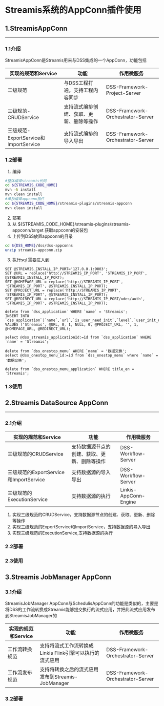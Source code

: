# Streamis系统的AppConn插件使用

## 1.StreamisAppConn
----------

### 1.1介绍
StreamisAppConn是Streamis用来与DSS集成的一个AppConn，功能包括

|实现的规范和Service              | 功能                                      | 作用微服务                                                |
|---------------------|------------------------------------------------------|---------------------------------------------------------|
| 二级规范 | 与DSS工程打通，支持工程内容同步                                     | DSS-Framework-Project-Server                |
| 三级规范-CRUDService | 支持流式编排创建、获取、更新、删除等操作 | DSS-Framework-Orchestrator-Server |
| 三级规范-ExportService和ImportService   | 支持流式编排的导入导出        | DSS-Framework-Orchestrator-Server                                  |



### 1.2部署

1. 编译

```bash
#整体编译streamis代码
cd ${STREAMIS_CODE_HOME}
mvn -N install
mvn clean install
#单独编译appconn插件
cd ${STREAMIS_CODE_HOME}/streamis-plugins/streamis-appconn
mvn clean install
```

2. 部署
1. 从 ${STREAMIS_CODE_HOME}/streamis-plugins/streamis-appconn/target 获取appconn的安装包
2. 上传到DSS放置appconn的目录
```bash
cd ${DSS_HOME}/dss/dss-appconns
unzip streamis-appconn.zip
```
3. 执行sql
需要进入到
```roomsql
SET @STREAMIS_INSTALL_IP_PORT='127.0.0.1:9003';
SET @URL = replace('http://STREAMIS_IP_PORT', 'STREAMIS_IP_PORT', @STREAMIS_INSTALL_IP_PORT);
SET @HOMEPAGE_URL = replace('http://STREAMIS_IP_PORT', 'STREAMIS_IP_PORT', @STREAMIS_INSTALL_IP_PORT);
SET @PROJECT_URL = replace('http://STREAMIS_IP_PORT', 'STREAMIS_IP_PORT', @STREAMIS_INSTALL_IP_PORT);
SET @REDIRECT_URL = replace('http://STREAMIS_IP_PORT/udes/auth', 'STREAMIS_IP_PORT', @STREAMIS_INSTALL_IP_PORT);

delete from `dss_application` WHERE `name` = 'Streamis';
INSERT INTO `dss_application`(`name`,`url`,`is_user_need_init`,`level`,`user_init_url`,`exists_project_service`,`project_url`,`enhance_json`,`if_iframe`,`homepage_url`,`redirect_url`) VALUES ('Streamis', @URL, 0, 1, NULL, 0, @PROJECT_URL, '', 1, @HOMEPAGE_URL, @REDIRECT_URL);

select @dss_streamis_applicationId:=id from `dss_application` WHERE `name` = 'Streamis';

delete from `dss_onestop_menu` WHERE `name` = '数据交换';
select @dss_onestop_menu_id:=id from `dss_onestop_menu` where `name` = '数据交换';

delete from `dss_onestop_menu_application` WHERE title_en = 'Streamis';
```



### 1.3使用

## 2.Streamis DataSource AppConn
----------
### 2.1介绍
|实现的规范和Service              | 功能                                      | 作用微服务                                                |
|---------------------|------------------------------------------------------|---------------------------------------------------------|
| 三级规范的CRUDService | 支持数据源节点的创建、获取、更新、删除等操作           | DSS-Workflow-Server                |
| 三级规范的ExportService和ImportService | 支持数据源的导入导出 | DSS-Workflow-Server |
| 三级规范的ExecutionService   | 支持数据源的执行        | Linkis-AppConn-Engine                                 |

1. 实现三级规范的CRUDService，支持数据源节点的创建、获取、更新、删除等操作
2. 实现三级规范的ExportService和ImportService，支持数据源的导入导出
3. 实现三级规范的ExecutionService,支持数据源的执行
### 2.2部署

### 2.3使用


## 3.Streamis JobManager AppConn

### 3.1介绍
StreamisJobManager AppConn与SchedulisAppConn的功能是类似的，主要是将DSS的工作流转换成Streamis能够提交执行的流式应用，并把此流式应用发布到StreamisJobManager的

|实现的规范和Service              | 功能                                      | 作用微服务                                                |
|---------------------|------------------------------------------------------|---------------------------------------------------------|
| 工作流转换规范 | 支持将流式工作流转换成Linkis Flink引擎可以执行的流式应用           | DSS-Framework-Orchestrator-Server                |
| 工作流发布规范 | 支持将转换之后的流式应用发布到Streamis-JobManager | DSS-Framework-Orchestrator-Server |

### 3.2部署

